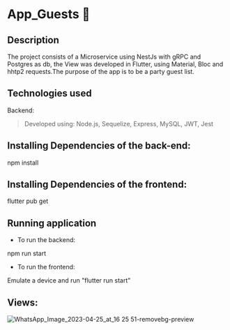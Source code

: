 # App_Guests 🎉
## Description
The project consists of a Microservice using NestJs with gRPC and Postgres as db, the View was developed in Flutter, using Material, Bloc and hhtp2 requests.The purpose of the app is to be a party guest list.

## Technologies used
  
Backend:

> Developed using: Node.js, Sequelize, Express, MySQL, JWT, Jest

##  Installing Dependencies of the back-end:

npm install

##  Installing Dependencies of the frontend:

flutter pub get


##  Running application

* To run the backend:


npm run start


* To run the frontend:


Emulate a device and run "flutter run start"

##  Views:

![WhatsApp_Image_2023-04-25_at_16 25 51-removebg-preview](https://user-images.githubusercontent.com/86383966/234568683-ce77c3ae-6398-401e-b77d-a91c28508171.png)
